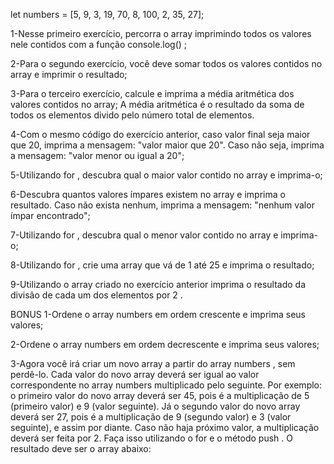 let numbers = [5, 9, 3, 19, 70, 8, 100, 2, 35, 27];

1-Nesse primeiro exercício, percorra o array imprimindo todos os valores nele contidos com a função console.log() ;

2-Para o segundo exercício, você deve somar todos os valores contidos no array e imprimir o resultado;

3-Para o terceiro exercício, calcule e imprima a média aritmética dos valores contidos no array;
A média aritmética é o resultado da soma de todos os elementos divido pelo número total de elementos.

4-Com o mesmo código do exercício anterior, caso valor final seja maior que 20, imprima a mensagem: "valor maior que 20". Caso não seja, imprima a mensagem: "valor menor ou igual a 20";

5-Utilizando for , descubra qual o maior valor contido no array e imprima-o;

6-Descubra quantos valores ímpares existem no array e imprima o resultado. Caso não exista nenhum, imprima a mensagem: "nenhum valor ímpar encontrado";

7-Utilizando for , descubra qual o menor valor contido no array e imprima-o;

8-Utilizando for , crie uma array que vá de 1 até 25 e imprima o resultado;

9-Utilizando o array criado no exercício anterior imprima o resultado da divisão de cada um dos elementos por 2 .

BONUS
1-Ordene o array numbers em ordem crescente e imprima seus valores;

2-Ordene o array numbers em ordem decrescente e imprima seus valores;

3-Agora você irá criar um novo array a partir do array numbers , sem perdê-lo. Cada valor do novo array deverá ser igual ao valor correspondente no array numbers multiplicado pelo seguinte. Por exemplo: o primeiro valor do novo array deverá ser 45, pois é a multiplicação de 5 (primeiro valor) e 9 (valor seguinte). Já o segundo valor do novo array deverá ser 27, pois é a multiplicação de 9 (segundo valor) e 3 (valor seguinte), e assim por diante. Caso não haja próximo valor, a multiplicação deverá ser feita por 2. Faça isso utilizando o for e o método push . O resultado deve ser o array abaixo:

